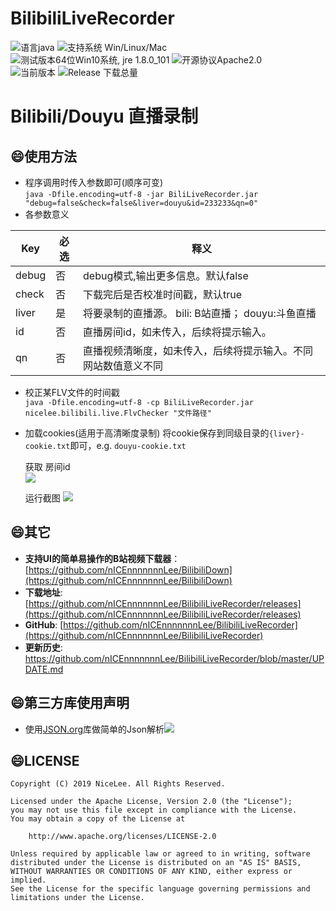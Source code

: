 # BilibiliLiveRecorder
![语言java](https://img.shields.io/badge/Require-java-green.svg)
![支持系统 Win/Linux/Mac](https://img.shields.io/badge/Platform-%20win%20|%20linux%20|%20mac-lightgrey.svg)
![测试版本64位Win10系统, jre 1.8.0_101](https://img.shields.io/badge/TestPass-Win10%20x64__java__1.8.0__101-green.svg)
![开源协议Apache2.0](https://img.shields.io/badge/license-apache--2.0-green.svg)  
![当前版本](https://img.shields.io/github/release/nICEnnnnnnnLee/BilibiliLiveRecorder.svg?style=flat-square)
![Release 下载总量](https://img.shields.io/github/downloads/nICEnnnnnnnLee/BilibiliLiveRecorder/total.svg?style=flat-square)

Bilibili/Douyu 直播录制  
===============================  
## :smile:使用方法
+ 程序调用时传入参数即可(顺序可变)  
    `java -Dfile.encoding=utf-8 -jar BiliLiveRecorder.jar "debug=false&check=false&liver=douyu&id=233233&qn=0"`  
+ 各参数意义  

| Key  | 必选 | 释义 | 
| ------------- | ------------- | ------------- | 
| debug  | 否 | debug模式,输出更多信息。默认false | 
| check  | 否 | 下载完后是否校准时间戳，默认true | 
| liver  | 是 | 将要录制的直播源。 bili: B站直播； douyu:斗鱼直播 | 
| id  | 否 | 直播房间id，如未传入，后续将提示输入。 | 
| qn  | 否 | 直播视频清晰度，如未传入，后续将提示输入。不同网站数值意义不同 |   
   
+ 校正某FLV文件的时间戳  
    `java -Dfile.encoding=utf-8 -cp BiliLiveRecorder.jar nicelee.bilibili.live.FlvChecker "文件路径"`
+ 加载cookies(适用于高清晰度录制)
    将cookie保存到同级目录的`{liver}-cookie.txt`即可，e.g. `douyu-cookie.txt`
    
  获取 房间id  
![](https://raw.githubusercontent.com/nICEnnnnnnnLee/BilibiliLiveRecorder/master/release/preview/id.png)  
    
  运行截图
![](https://raw.githubusercontent.com/nICEnnnnnnnLee/BilibiliLiveRecorder/master/release/preview/run.png)  

## :smile:其它  
* **支持UI的简单易操作的B站视频下载器**：[https://github.com/nICEnnnnnnnLee/BilibiliDown](https://github.com/nICEnnnnnnnLee/BilibiliDown)
* **下载地址**: [https://github.com/nICEnnnnnnnLee/BilibiliLiveRecorder/releases](https://github.com/nICEnnnnnnnLee/BilibiliLiveRecorder/releases)
* **GitHub**: [https://github.com/nICEnnnnnnnLee/BilibiliLiveRecorder](https://github.com/nICEnnnnnnnLee/BilibiliLiveRecorder)  
* **更新历史**: <https://github.com/nICEnnnnnnnLee/BilibiliLiveRecorder/blob/master/UPDATE.md>

## :smile:第三方库使用声明  
* 使用[JSON.org](https://github.com/stleary/JSON-java)库做简单的Json解析[![](https://img.shields.io/badge/license-MIT-green.svg)](https://github.com/stleary/JSON-java/blob/master/LICENSE)

## :smile:LICENSE 
```
Copyright (C) 2019 NiceLee. All Rights Reserved.

Licensed under the Apache License, Version 2.0 (the "License");
you may not use this file except in compliance with the License.
You may obtain a copy of the License at

    http://www.apache.org/licenses/LICENSE-2.0

Unless required by applicable law or agreed to in writing, software
distributed under the License is distributed on an "AS IS" BASIS,
WITHOUT WARRANTIES OR CONDITIONS OF ANY KIND, either express or implied.
See the License for the specific language governing permissions and
limitations under the License.
```
